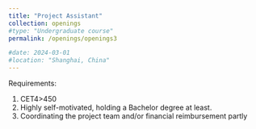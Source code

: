 ```yaml
---
title: "Project Assistant"
collection: openings
#type: "Undergraduate course"
permalink: /openings/openings3

#date: 2024-03-01
#location: "Shanghai, China"
---
```

Requirements:
1.	CET4>450
2.	Highly self-motivated, holding a Bachelor degree at least.
3.	Coordinating the project team and/or financial reimbursement partly

